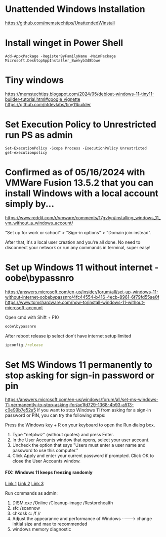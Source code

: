 # Unattended Windows Installation
https://github.com/memstechtips/UnattendedWinstall

# Install winget in Power Shell
```PS
Add-AppxPackage -RegisterByFamilyName -MainPackage Microsoft.DesktopAppInstaller_8wekyb3d8bbwe
```

# Tiny windows
https://memstechtips.blogspot.com/2024/05/debloat-windows-11-tiny11-builder-tutorial.html#google_vignette
https://github.com/ntdevlabs/tiny11builder

# Set Execution Policy to Unrestricted run PS as admin
```PS 
Set-ExecutionPolicy -Scope Process -ExecutionPolicy Unrestricted
get-executionpolicy
```

# Confirmed as of 05/16/2024 with VMWare Fusion 13.5.2 that you can install Windows with a local account simply by...
https://www.reddit.com/r/vmware/comments/17gvlyn/installing_windows_11_vm_without_a_windows_account/

"Set up for work or school" > "Sign-in options" > "Domain join instead".

After that, it's a local user creation and you're all done. No need to disconnect your network or run any commands in terminal, super easy!

# Set up Windows 11 without internet - oobe\bypassnro
https://answers.microsoft.com/en-us/insider/forum/all/set-up-windows-11-without-internet-oobebypassnro/4fc44554-b416-4ecb-8961-6f79fd55ae0f
https://www.tomshardware.com/how-to/install-windows-11-without-microsoft-account

Open cmd with Shift + F10 

```cmd
oobe\bypassnro
```

After reboot release ip select don't have internet setup limited

```cmd
ipconfig /release
```

# Set MS Windows 11 permanently to stop asking for sign-in password or pin
https://answers.microsoft.com/en-us/windows/forum/all/set-ms-windows-11-permanently-to-stop-asking-for/ac1fd729-1368-4b93-a513-c0e99b7e52a5
If you want to stop Windows 11 from asking for a sign-in password or PIN, you can try the following steps:

Press the Windows key + R on your keyboard to open the Run dialog box.
1. Type "netplwiz" (without quotes) and press Enter.
2. In the User Accounts window that opens, select your user account.
3. Uncheck the option that says "Users must enter a user name and password to use this computer."
4. Click Apply and enter your current password if prompted.
Click OK to close the User Accounts window.

#### FIX: Windows 11 keeps freezing randomly
[Link 1](https://learn.microsoft.com/en-us/windows-hardware/manufacture/desktop/repair-a-windows-image?view=windows-11)
[Link 2](https://www.youtube.com/watch?v=y4ULI57jjLI)
[Link 3](https://www.sweetwater.com/sweetcare/articles/how-to-use-dism-to-repair-windows-image/)

Run commands as admin:
1. DISM.exe /Online /Cleanup-image /Restorehealth
2. sfc /scannow
3. chkdsk c: /f /r
4. Adjust the appearance and performance of Windows
   ----> change initial size and max to recommended
4. windows memory diagnostic
